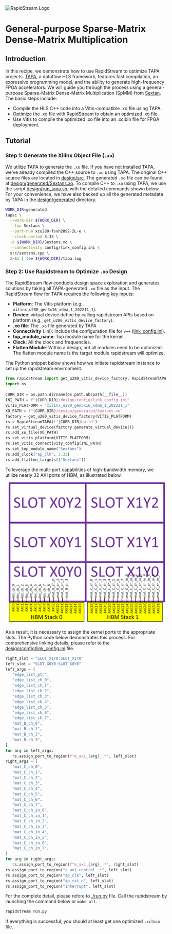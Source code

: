 <!--
Copyright (c) 2024 RapidStream Design Automation, Inc. and contributors.  All rights reserved.
The contributor(s) of this file has/have agreed to the RapidStream Contributor License Agreement.
-->

<img src="https://imagedelivery.net/AU8IzMTGgpVmEBfwPILIgw/1b565657-df33-41f9-f29e-0d539743e700/128" width="64px" alt="RapidStream Logo" />

# General-purpose Sparse-Matrix Dense-Matrix Multiplication

## Introduction


In this recipe, we demonstrate how to use RapidStream to optimize TAPA projects. [TAPA](https://tapa.readthedocs.io/en/release/overview/overview.html), a dataflow HLS framework, features fast compilation, an expressive programming model, and the ability to generate high-frequency FPGA accelerators. We will guide you through the process using a general-purpose Sparse-Matrix Dense-Matrix Multiplication (SpMM) from [Sextan](https://github.com/linghaosong/Sextans). The basic steps include:

- Compile the HLS C++ code into a Vitis-compatible .xo file using TAPA.
- Optimize the .xo file with RapidStream to obtain an optimized .xo file.
- Use Vitis to compile the optimized .xo file into an .xclbin file for FPGA deployment.

## Tutorial

### Step 1: Generate the Xilinx Object File (`.xo`)


We utilize TAPA to generate the `.xo` file. If you have not installed TAPA, we've already compiled the C++ source to `.xo` using TAPA. The original C++ source files are located in [design/src](design/src). The generated `.xo` file can be found at [design/generated/Sextans.xo](design/generated/Sextans.xo). To compile C++ to `.xo` using TAPA, we use the script [design/run_tapa.sh](design/run_tapa.sh), with the detailed commands shown below. For your convenience, we have also backed up all the generated metadata by TAPA in the [design/generated](design/generated/) directory.

```bash
WORK_DIR=generated
tapac \
  --work-dir ${WORK_DIR} \
  --top Sextans \
  --part-num xcu280-fsvh2892-2L-e \
  --clock-period 3.33 \
  -o ${WORK_DIR}/Sextans.xo \
  --connectivity config/link_config.ini \
  src/sextans.cpp \
  2>&1 | tee ${WORK_DIR}/tapa.log
```

### Step 2: Use Rapidstream to Optimize `.xo` Design


The RapidStream flow conducts design space exploration and generates solutions  by taking all TAPA-generated `.xo` file as the input.
The RapidStream flow for TAPA requires the following key inputs:

- **Platform**: The Vitis platform (e.g., `xilinx_u280_gen3x16_xdma_1_202211_1`).
- **Device**: virtual device define by calling rapidstream APIs based on platform (e.g., `get_u280_vitis_device_factory`).
- **.xo file**: The `.xo` file generated by TAPA
- **Connectivity** (.ini): Include the configuration file for `v++` ([link_config.ini](design/config/link_config.ini)).
- **top_module_name**: Top module name for the kernel.
- **Clock**: All the clock and frequencies.
- **Flatten Module**: Within a design, not all modules need to be optimized. The flatten module name is the target module rapidstream will optimize.

The Python snippet below shows how we initiate rapidstream instance to set up the rapidstream environment.

```Python
from rapidstream import get_u280_vitis_device_factory, RapidStreamTAPA
import os

CURR_DIR = os.path.dirname(os.path.abspath(__file__))
INI_PATH = f"{CURR_DIR}/design/config/link_config.ini"
VITIS_PLATFORM = "xilinx_u280_gen3x16_xdma_1_202211_1"
XO_PATH = f"{CURR_DIR}/design/generated/Sextans.xo"
factory = get_u280_vitis_device_factory(VITIS_PLATFORM)
rs = RapidStreamTAPA(f"{CURR_DIR}build")
rs.set_virtual_device(factory.generate_virtual_device())
rs.add_xo_file(XO_PATH)
rs.set_vitis_platform(VITIS_PLATFORM)
rs.set_vitis_connectivity_config(INI_PATH)
rs.set_top_module_name("Sextans")
rs.add_clock("ap_clk", 3.33)
rs.add_flatten_targets(["Sextans"])
```

To leverage the multi-port capabilities of high-bandwidth memory, we utilize nearly 32 AXI ports of HBM, as illustrated below.

<img src="../../../getting_started/img/au280_sextans.png" width="800px" alt="au280_callipepla" />


As a result, it is necessary to assign the kernel ports to the appropriate slots. The Python code below demonstrates this process. For comprehensive linking details, please refer to the [design/config/link_config.ini](design/config/link_config.ini) file.

 ```Python
right_slot = "SLOT_X1Y0:SLOT_X1Y0"
left_slot = "SLOT_X0Y0:SLOT_X0Y0"
left_args = [
    "edge_list_ptr",
    "edge_list_ch_0",
    "edge_list_ch_1",
    "edge_list_ch_2",
    "edge_list_ch_3",
    "edge_list_ch_4",
    "edge_list_ch_5",
    "edge_list_ch_6",
    "edge_list_ch_7",
    "mat_B_ch_0",
    "mat_B_ch_1",
    "mat_B_ch_2",
    "mat_B_ch_3",
]
for arg in left_args:
    rs.assign_port_to_region(f"m_axi_{arg}_.*", left_slot)
right_args = [
    "mat_C_ch_0",
    "mat_C_ch_1",
    "mat_C_ch_2",
    "mat_C_ch_3",
    "mat_C_ch_4",
    "mat_C_ch_5",
    "mat_C_ch_6",
    "mat_C_ch_7",
    "mat_C_ch_in_0",
    "mat_C_ch_in_1",
    "mat_C_ch_in_2",
    "mat_C_ch_in_3",
    "mat_C_ch_in_4",
    "mat_C_ch_in_5",
    "mat_C_ch_in_6",
    "mat_C_ch_in_7",
]
for arg in right_args:
    rs.assign_port_to_region(f"m_axi_{arg}_.*", right_slot)
rs.assign_port_to_region("s_axi_control_.*", left_slot)
rs.assign_port_to_region("ap_clk", left_slot)
rs.assign_port_to_region("ap_rst_n", left_slot)
rs.assign_port_to_region("interrupt", left_slot)
```

For the complete detail, please refore to [./run.py](./run.py) file. Call the rapidstream by launching the command below or `make all`.

```bash
rapidstream run.py
```

If everything is successful, you should at least get one optimized `.xclbin` file.
